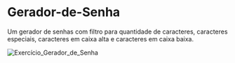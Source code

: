 # Gerador-de-Senha
Um gerador de senhas com filtro para quantidade de caracteres, caracteres especiais, caracteres em caixa alta e caracteres em caixa baixa.



![Exercício_Gerador_de_Senha](https://user-images.githubusercontent.com/101290219/170895439-032332fb-c0c2-49c5-b4b0-129b4146a7a8.gif)
